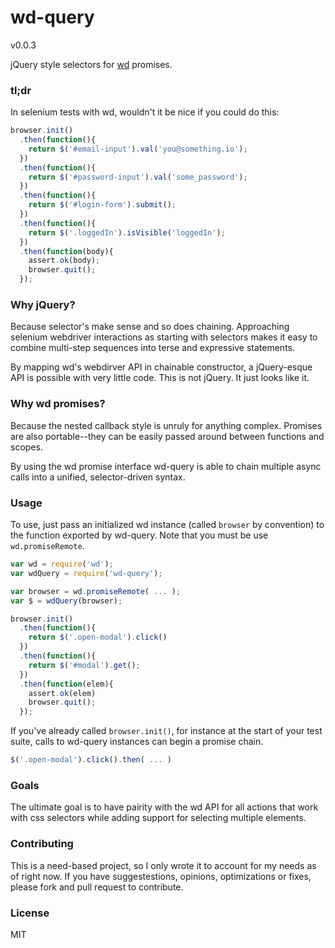 wd-query
========

v0.0.3

jQuery style selectors for [wd](https://github.com/admc/wd) promises.

### tl;dr

In selenium tests with wd, wouldn't it be nice if you could do this:

```javascript
browser.init()
  .then(function(){
    return $('#email-input').val('you@something.io');
  })
  .then(function(){
    return $('#password-input').val('some_password');
  })
  .then(function(){
    return $('#login-form').submit();
  })
  .then(function(){
    return $('.loggedIn').isVisible('loggedIn');
  })
  .then(function(body){
    assert.ok(body);
    browser.quit();
  });
```

### Why jQuery?

Because selector's make sense and so does chaining. Approaching selenium
webdriver interactions as starting with selectors makes it easy to combine
multi-step sequences into terse and expressive statements.

By mapping wd's webdirver API in chainable constructor, a jQuery-esque API is
possible with very little code. This is not jQuery. It just looks like it.

### Why wd promises?

Because the nested callback style is unruly for anything complex. Promises are
also portable--they can be easily passed around between functions and scopes.

By using the wd promise interface wd-query is able to chain multiple async calls
into a unified, selector-driven syntax.

### Usage

To use, just pass an initialized wd instance (called `browser` by
convention) to the function exported by wd-query. Note that you must be use
`wd.promiseRemote`.

```javascript
var wd = require('wd');
var wdQuery = require('wd-query');

var browser = wd.promiseRemote( ... );
var $ = wdQuery(browser);

browser.init()
  .then(function(){
    return $('.open-modal').click()
  })
  .then(function(){
    return $('#modal').get();
  })
  .then(function(elem){
    assert.ok(elem)
    browser.quit();
  });
```

If you've already called `browser.init()`, for instance at the start of your
test suite, calls to wd-query instances can begin a promise chain.

```javascript
$('.open-modal').click().then( ... )
```

### Goals

The ultimate goal is to have pairity with the wd API for all actions that work
with css selectors while adding support for selecting multiple elements.

### Contributing

This is a need-based project, so I only wrote it to account for my needs as of
right now. If you have suggestestions, opinions, optimizations or fixes,
please fork and pull request to contribute.

### License

MIT
